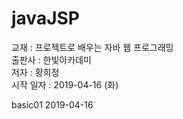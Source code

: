 # javaJSP

교재 : 프로젝트로 배우는 자바 웹 프로그래밍  
출판사 : 한빛아카데미  
저자 : 황희정  
시작 일자 : 2019-04-16 (화)

basic01 2019-04-16  
